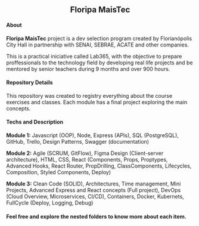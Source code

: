 <div>
  <h2 align="center">Floripa MaisTec</h2>
</div>
<div>
  <h4>About</h4>
  <p><b>Floripa MaisTec</b> project is a dev selection program created by Florianópolis City Hall in partnership with SENAI, SEBRAE, ACATE and other companies.</p>
  <p>This is a practical iniciative called Lab365, with the objective to prepare proffessionals to the technology field by developing real life projects and be mentored by senior teachers during 9 months and over 900 hours.</p>
</div>

<div>
  <h4>Repository Details</h4>
  <p>This repository was created to registry everything about the course exercises and classes. Each module has a final project exploring the main concepts.</p>
</div>

<div>
  <h4>Techs and Description</h4>
  <p><b>Module 1:</b> Javascript (OOP), Node, Express (APIs), SQL (PostgreSQL), GitHub, Trello, Design Patterns, Swagger (documentation)</p>
  <p><b>Module 2:</b> Agile (SCRUM, GitFlow), Figma Design (Client-server architecture), HTML, CSS, React (Components, Props, Proptypes, Advanced Hooks, React Router, PropDrilling, ClassComponents, Lifecycles, Composition, Styled Components, Deploy)</p>
  <p><b>Module 3:</b> Clean Code (SOLID), Architectures, Time management, Mini Projects, Advanced Express and React concepts (Full project), DevOps (Cloud Overview, Microservices, CI/CD), Containers, Docker, Kubernets, FullCycle (Deploy, Logging, Debug)</p>
</div>

<div>
  <h4>Feel free and explore the nested folders to know more about each item.</h4>
</div>